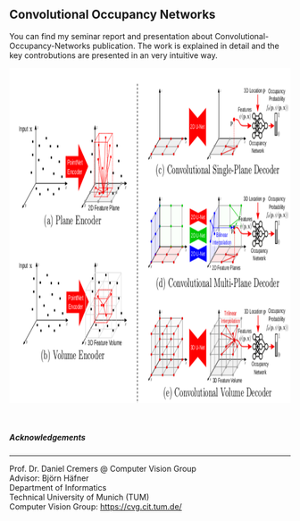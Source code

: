 ## Convolutional Occupancy Networks
You can find my seminar report and presentation about Convolutional-Occupancy-Networks publication. The work is explained in detail and the key controbutions are presented in an very intuitive way. 

<p align="center">
<img src="image.png" width="550px" height="600px"> 
</p>
<br /> 

##### Αcknowledgements
---
Prof. Dr. Daniel Cremers @ Computer Vision Group <br />
Advisor: Björn Häfner <br /> 
Department of Informatics <br />
Technical University of Munich (TUM) <br />
Computer Vision Group: https://cvg.cit.tum.de/ <br />
